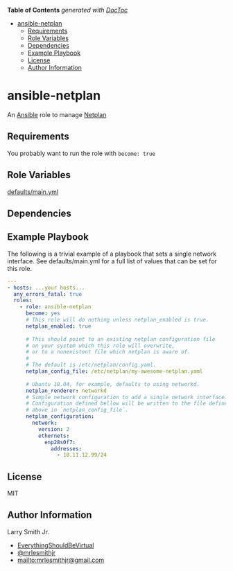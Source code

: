 <!-- START doctoc generated TOC please keep comment here to allow auto update -->
<!-- DON'T EDIT THIS SECTION, INSTEAD RE-RUN doctoc TO UPDATE -->

**Table of Contents** _generated with [DocToc](https://github.com/thlorenz/doctoc)_

- [ansible-netplan](#ansible-netplan)
  - [Requirements](#requirements)
  - [Role Variables](#role-variables)
  - [Dependencies](#dependencies)
  - [Example Playbook](#example-playbook)
  - [License](#license)
  - [Author Information](#author-information)

<!-- END doctoc generated TOC please keep comment here to allow auto update -->

# ansible-netplan

An [Ansible](https://www.ansible.com) role to manage [Netplan](https://netplan.io)

## Requirements

You probably want to run the role with `become: true`

## Role Variables

[defaults/main.yml](defaults/main.yml)

## Dependencies

## Example Playbook

The following is a trivial example of a playbook that sets a single
network interface.  See defaults/main.yml for a full list of values
that can be set for this role.

```yaml
---
- hosts: ...your hosts...
  any_errors_fatal: true
  roles:
    - role: ansible-netplan
      become: yes
      # This role will do nothing unless netplan_enabled is true.
      netplan_enabled: true
      
      # This should point to an existing netplan configuration file 
      # on your system which this role will overwrite, 
      # or to a nonexistent file which netplan is aware of.
      #
      # The default is /etc/netplan/config.yaml.
      netplan_config_file: /etc/netplan/my-awesome-netplan.yaml
      
      # Ubuntu 18.04, for example, defaults to using networkd.
      netplan_renderer: networkd
      # Simple network configuration to add a single network interface.
      # Configuration defined bellow will be written to the file defined
      # above in `netplan_config_file`.
      netplan_configuration:
        network:
          version: 2
          ethernets:
            enp28s0f7:
              addresses:
                - 10.11.12.99/24
```

## License

MIT

## Author Information

Larry Smith Jr.

- [EverythingShouldBeVirtual](http://everythingshouldbevirtual.com)
- [@mrlesmithjr](https://www.twitter.com/mrlesmithjr)
- <mailto:mrlesmithjr@gmail.com>
